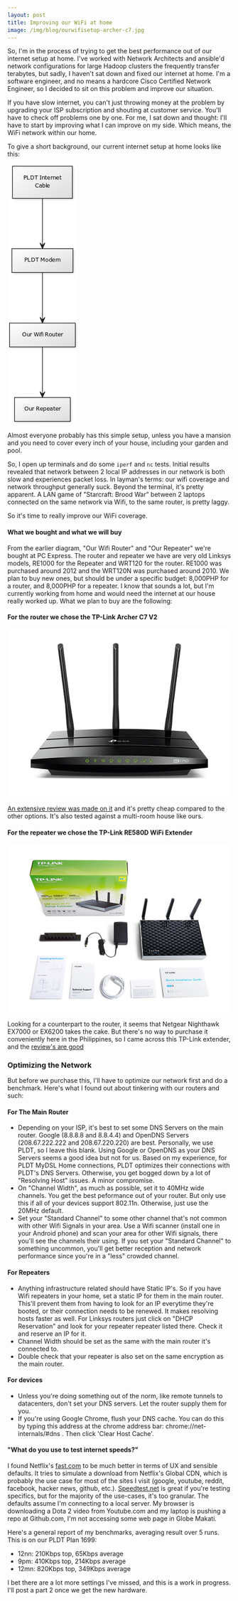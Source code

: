 ```yaml
---
layout: post
title: Improving our WiFi at home
image: /img/blog/ourwifisetup-archer-c7.jpg
---
```


So, I'm in the process of trying to get the best performance out of our internet setup at home. I've worked with Network Architects and ansible'd network configurations for large Hadoop clusters the frequently transfer terabytes, but sadly, I haven't sat down and fixed our internet at home. I'm a software engineer, and no means a hardcore Cisco Certified Network Engineer, so I decided to sit on this problem and improve our situation.

If you have slow internet, you can't just throwing money at the problem by upgrading your ISP subscription and shouting at customer service. You'll have to check off problems one by one. For me, I sat down and thought: I'll have to start by improving what I can improve on my side. Which means, the WiFi network within our home.

To give a short background, our current internet setup at home looks like this:

![](/img/blog/ourwifisetup.png)

Almost everyone probably has this simple setup, unless you have a mansion and you need to cover every inch of your house, including your garden and pool.

So, I open up terminals and do some `iperf` and `nc` tests. Initial results revealed that network between 2 local IP addresses in our network is both slow and experiences packet loss. In layman's terms: our wifi coverage and network throughput generally suck. Beyond the terminal, it's pretty apparent. A LAN game of "Starcraft: Brood War" between 2 laptops connected on the same network via Wifi, to the same router, is pretty laggy.

So it's time to really improve our WiFi coverage.

#### What we bought and what we will buy

From the earlier diagram, "Our Wifi Router" and "Our Repeater" we're bought at PC Express. The router and repeater we have are very old Linksys models, RE1000 for the Repeater and WRT120 for the router. RE1000 was purchased around 2012 and the WRT120N was purchased around 2010. We plan to buy new ones, but should be under a specific budget: 8,000PHP for a router, and 8,000PHP for a repeater. I know that sounds a lot, but I'm currently working from home and would need the internet at our house really worked up. What we plan to buy are the following:

#### For the router we chose the TP-Link Archer C7 V2

![](/img/blog/ourwifisetup-archer-c7.jpg)

[An extensive review was made on it](http://thewirecutter.com/reviews/best-wi-fi-router/) and it's pretty cheap compared to the other options. It's also tested against a multi-room house like ours.

#### For the repeater we chose the TP-Link RE580D WiFi Extender 

![](/img/blog/ourwifisetup-re580d.jpg)

Looking for a counterpart to the router, it seems that Netgear Nighthawk EX7000 or EX6200 takes the cake. But there's no way to purchase it conveniently here in the Philippines, so I came across this TP-Link extender, and the [review's are good](http://www.tomsguide.com/us/best-wifi-extenders,review-2225.html)

### Optimizing the Network

But before we purchase this, I'll have to optimize our network first and do a benchmark. Here's what I found out about tinkering with our routers and such:

#### For The Main Router

- Depending on your ISP, it's best to set some DNS Servers on the main router. Google (8.8.8.8 and 8.8.4.4) and OpenDNS Servers (208.67.222.222 and 208.67.220.220) are best. Personally, we use PLDT, so I leave this blank. Using Google or OpenDNS as your DNS Servers seems a good idea but not for us. Based on my experience, for PLDT MyDSL Home connections, PLDT optimizes their connections with PLDT's DNS Servers. Otherwise, you get bogged down by a lot of "Resolving Host" issues. A minor compromise.
- On "Channel Width", as much as possible, set it to 40MHz wide channels. You get the best peformance out of your router. But only use this if all of your devices support 802.11n. Otherwise, just use the 20MHz default.
- Set your "Standard Channel" to some other channel that's not common with other Wifi Signals in your area. Use a Wifi scanner (install one in your Android phone) and scan your area for other Wifi signals, there you'll see the channels their using. If you set your "Standard Channel" to something uncommon, you'll get better reception and network performance since you're in a "less" crowded channel.

#### For Repeaters

- Anything infrastructure related should have Static IP's. So if you have Wifi repeaters in your home, set a static IP for them in the main router. This'll prevent them from having to look for an IP everytime they're booted, or their connection needs to be renewed. It makes resolving hosts faster as well. For Linksys routers just click on "DHCP Reservation" and look for your repeater repeater listed there. Check it and reserve an IP for it.
- Channel Width should be set as the same with the main router it's connected to.
- Double check that your repeater is also set on the same encryption as the main router.

#### For devices

- Unless you're doing something out of the norm, like remote tunnels to datacenters, don't set your DNS servers. Let the router supply them for you.
- If you're using Google Chrome, flush your DNS cache. You can do this by typing this address at the chrome address bar: chrome://net-internals/#dns . Then click 'Clear Host Cache'.

#### "What do you use to test internet speeds?"

I found Netflix's [fast.com](https://fast.com) to be much better in terms of UX and sensible defaults. It tries to simulate a download from Netflix's Global CDN, which is probably the use case for most of the sites I visit (google, youtube, reddit, facebook, hacker news, github, etc.). [Speedtest.net](https://speedtest.net) is great if you're testing specifics, but for the majority of the use-cases, it's too granular. The defaults assume I'm connecting to a local server. My browser is downloading a Dota 2 video from Youtube.com and my laptop is pushing a repo at Github.com, I'm not accessing some web page in Globe Makati. 

Here's a general report of my benchmarks, averaging result over 5 runs. This is on our PLDT Plan 1699:

- 12nn: 210Kbps top, 65Kbps average
- 9pm: 410Kbps top, 214Kbps average
- 12mn: 820Kbps top, 349Kbps average

I bet there are a lot more settings I've missed, and this is a work in progress. I'll post a part 2 once we get the new hardware.
